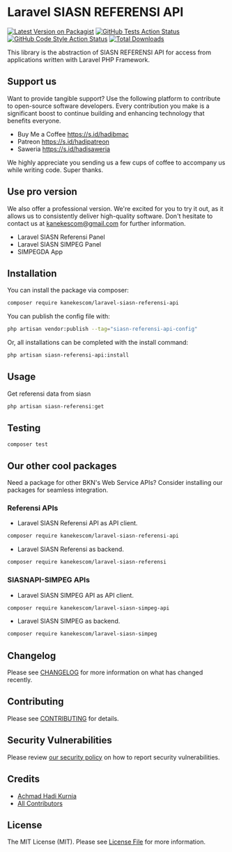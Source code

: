 # Laravel SIASN REFERENSI API

[![Latest Version on Packagist](https://img.shields.io/packagist/v/kanekescom/laravel-siasn-referensi-api.svg?style=flat-square)](https://packagist.org/packages/kanekescom/laravel-siasn-referensi-api)
[![GitHub Tests Action Status](https://img.shields.io/github/actions/workflow/status/kanekescom/laravel-siasn-referensi-api/run-tests.yml?branch=main&label=tests&style=flat-square)](https://github.com/kanekescom/laravel-siasn-referensi-api/actions?query=workflow%3Arun-tests+branch%3Amain)
[![GitHub Code Style Action Status](https://img.shields.io/github/actions/workflow/status/kanekescom/laravel-siasn-referensi-api/fix-php-code-style-issues.yml?branch=main&label=code%20style&style=flat-square)](https://github.com/kanekescom/laravel-siasn-referensi-api/actions?query=workflow%3A"Fix+PHP+code+style+issues"+branch%3Amain)
[![Total Downloads](https://img.shields.io/packagist/dt/kanekescom/laravel-siasn-referensi-api.svg?style=flat-square)](https://packagist.org/packages/kanekescom/laravel-siasn-referensi-api)

This library is the abstraction of SIASN REFERENSI API for access from applications written with Laravel PHP Framework.

## Support us

Want to provide tangible support? Use the following platform to contribute to open-source software developers. Every contribution you make is a significant boost to continue building and enhancing technology that benefits everyone.

- Buy Me a Coffee https://s.id/hadibmac
- Patreon https://s.id/hadipatreon
- Saweria https://s.id/hadisaweria

We highly appreciate you sending us a few cups of coffee to accompany us while writing code. Super thanks.

## Use pro version

We also offer a professional version. We're excited for you to try it out, as it allows us to consistently deliver high-quality software. Don't hesitate to contact us at kanekescom@gmail.com for further information.

- Laravel SIASN Referensi Panel
- Laravel SIASN SIMPEG Panel
- SIMPEGDA App

## Installation

You can install the package via composer:

```bash
composer require kanekescom/laravel-siasn-referensi-api
```

You can publish the config file with:

```bash
php artisan vendor:publish --tag="siasn-referensi-api-config"
```

Or, all installations can be completed with the install command:

```bash
php artisan siasn-referensi-api:install
```

## Usage

Get referensi data from siasn

```bash
php artisan siasn-referensi:get
```

## Testing

```bash
composer test
```

## Our other cool packages

Need a package for other BKN's Web Service APIs? Consider installing our packages for seamless integration.

### Referensi APIs

- Laravel SIASN Referensi API as API client.
  
```bash
composer require kanekescom/laravel-siasn-referensi-api
```

- Laravel SIASN Referensi as backend.
  
```bash
composer require kanekescom/laravel-siasn-referensi
```

### SIASNAPI-SIMPEG APIs

- Laravel SIASN SIMPEG API as API client.
  
```bash
composer require kanekescom/laravel-siasn-simpeg-api
```

- Laravel SIASN SIMPEG as backend.
  
```bash
composer require kanekescom/laravel-siasn-simpeg
```

## Changelog

Please see [CHANGELOG](CHANGELOG.md) for more information on what has changed recently.

## Contributing

Please see [CONTRIBUTING](CONTRIBUTING.md) for details.

## Security Vulnerabilities

Please review [our security policy](../../security/policy) on how to report security vulnerabilities.

## Credits

- [Achmad Hadi Kurnia](https://github.com/kanekescom)
- [All Contributors](../../contributors)

## License

The MIT License (MIT). Please see [License File](LICENSE.md) for more information.

